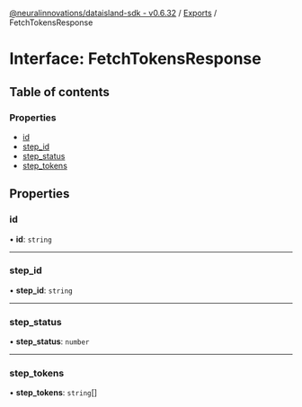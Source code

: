 [@neuralinnovations/dataisland-sdk - v0.6.32](../../README.md) / [Exports](../modules.md) / FetchTokensResponse

# Interface: FetchTokensResponse

## Table of contents

### Properties

- [id](FetchTokensResponse.md#id)
- [step\_id](FetchTokensResponse.md#step_id)
- [step\_status](FetchTokensResponse.md#step_status)
- [step\_tokens](FetchTokensResponse.md#step_tokens)

## Properties

### id

• **id**: `string`

___

### step\_id

• **step\_id**: `string`

___

### step\_status

• **step\_status**: `number`

___

### step\_tokens

• **step\_tokens**: `string`[]
